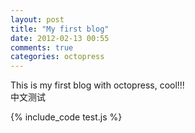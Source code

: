 ```yaml
---
layout: post
title: "My first blog"
date: 2012-02-13 00:55
comments: true
categories: octopress 
---
```

This is my first blog with octopress, cool!!!  
中文测试

{% include_code test.js %}

